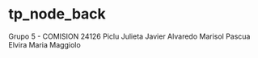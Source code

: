# tp_node_back
Grupo 5 - COMISION 24126
Piclu Julieta
Javier Alvaredo
Marisol Pascua
Elvira Maria Maggiolo